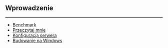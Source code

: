 ## Wprowadzenie
***
* [Benchmark](/doc/introduction/benchmark)
* [Przeczytaj mnie](/doc/introduction/readme)
* [Konfiguracja serwera](/doc/introduction/server)
* [Budowanie na Windows](/doc/introduction/windows)
